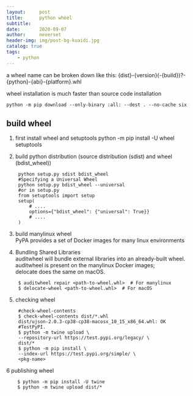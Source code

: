 ```yaml
---
layout:     post
title:      python wheel
subtitle:   
date:       2020-09-07
author:     neverset
header-img: img/post-bg-kuaidi.jpg
catalog: true
tags:
    - python
---
```


a wheel name can be broken down like this:
{dist}-{version}(-{build})?-{python}-{abi}-{platform}.whl

wheel installation is much faster than source code installation

    python -m pip download --only-binary :all: --dest . --no-cache six

## build wheel
1. first install wheel and setuptools
python -m pip install -U wheel setuptools
2. build python distribution (source distribution (sdist) and wheel (bdist_wheel)) 

        python setup.py sdist bdist_wheel
        #Specifying a Universal Wheel
        python setup.py bdist_wheel --universal
        #or in setup.py
        from setuptools import setup
        setup(
            # ....
            options={"bdist_wheel": {"universal": True}}
            # ....
        )
3. build manylinux  wheel   
PyPA provides a set of Docker images for many linux environments
4. Bundling Shared Libraries    
auditwheel will bundle external libraries into an already-built wheel. auditwheel is present on the manylinux Docker images;    
delocate does the same on macOS.

        $ auditwheel repair <path-to-wheel.whl>  # For manylinux
        $ delocate-wheel <path-to-wheel.whl>  # For macOS
5. checking wheel 

        #check-wheel-contents 
        $ check-wheel-contents dist/*.whl
        dist/ujson-2.0.3-cp38-cp38-macosx_10_15_x86_64.whl: OK
        #TestPyPI.
        $ python -m twine upload \
        --repository-url https://test.pypi.org/legacy/ \
        dist/*
        $ python -m pip install \
        --index-url https://test.pypi.org/simple/ \
        <pkg-name>
6 publishing wheel  

        $ python -m pip install -U twine
        $ python -m twine upload dist/*
